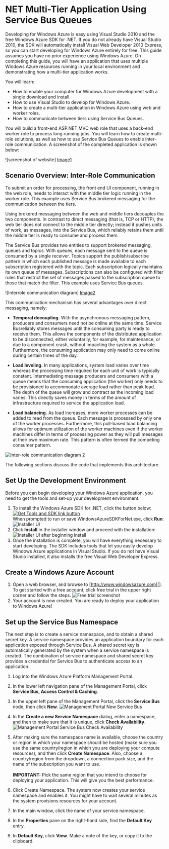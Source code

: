 # NET Multi-Tier Application Using Service Bus Queues
 
Developing for Windows Azure is easy using Visual Studio 2010 and the free Windows Azure SDK for .NET. If you do not already have Visual Studio 2010, the SDK will automatically install Visual Web Developer 2010 Express, so you can start developing for Windows Azure entirely for free. This guide assumes you have no prior experience using Windows Azure. On completing this guide, you will have an application that uses multiple Windows Azure resources running in your local environment and demonstrating how a multi-tier application works.
 
You will learn:

* How to enable your computer for Windows Azure development with a single download and install.
* How to use Visual Studio to develop for Windows Azure.
* How to create a multi-tier application in Windows Azure using web and worker roles.
* How to communicate between tiers using Service Bus Queues.
 
You will build a front-end ASP.NET MVC web role that uses a back-end worker role to process long running jobs. You will learn how to create multi-role solutions, as well as how to use Service Bus Queues to enable inter-role communication. A screenshot of the completed application is shown below:

![screenshot of website] [Image1]

## Scenario Overview: Inter-Role Communication
 
To submit an order for processing, the front end UI component, running in the web role, needs to interact with the middle tier logic running in the worker role. This example uses Service Bus brokered messaging for the communication between the tiers.
 
Using brokered messaging between the web and middle tiers decouples the two components. In contrast to direct messaging (that is, TCP or HTTP), the web tier does not connect to the middle tier directly; instead it pushes units of work, as messages, into the Service Bus, which reliably retains them until the middle tier is ready to consume and process them.
 
The Service Bus provides two entities to support brokered messaging, queues and topics. With queues, each message sent to the queue is consumed by a single receiver. Topics support the publish/subscribe pattern in which each published message is made available to each subscription registered with the topic. Each subscription logically maintains its own queue of messages. Subscriptions can also be configured with filter rules that restrict the set of messages passed to the subscription queue to those that match the filter. This example uses Service Bus queues.

![Interrole communication diagram] [Image2]

This communication mechanism has several advantages over direct messaging, namely:

* **Temporal decoupling.** With the asynchronous messaging pattern, producers and consumers need not be online at the same time. Service Busreliably stores messages until the consuming party is ready to receive them. This allows the components of the distributed application to be disconnected, either voluntarily, for example, for maintenance, or due to a component crash, without impacting the system as a whole. Furthermore, the consuming application may only need to come online during certain times of the day.

* **Load leveling.** In many applications, system load varies over time whereas the processing time required for each unit of work is typically constant. Intermediating message producers and consumers with a queue means that the consuming application (the worker) only needs to be provisioned to accommodate average load rather than peak load. The depth of the queue will grow and contract as the incoming load varies. This directly saves money in terms of the amount of infrastructure required to service the application load.

* **Load balancing.** As load increases, more worker processes can be added to read from the queue. Each message is processed by only one of the worker processes. Furthermore, this pull-based load balancing allows for optimum utilization of the worker machines even if the worker machines differ in terms of processing power as they will pull messages at their own maximum rate. This pattern is often termed the competing consumer pattern.

![Inter-role communication diagram 2][Image3]

The following sections discuss the code that implements this architecture.
 
## Set Up the Development Environment
 
Before you can begin developing your Windows Azure application, you need to get the tools and set-up your development environment.

1. To install the Windows Azure SDK for .NET, click the button below:
<a href="http://go.microsoft.com/fwlink/?LinkID=234939&clcid=0x409">![Get Tools and SDK link button][Image4]</a><br />
When prompted to run or save WindowsAzureSDKForNet.exe, click **Run**:
![Installer UI][Image5]
2. Click **Install** in the installer window and proceed with the installation:
![Installer UI after beginning install][Image6]
3. Once the installation is complete, you will have everything necessary to start developing. The SDK includes tools that let you easily develop Windows Azure applications in Visual Studio. If you do not have Visual Studio installed, it also installs the free Visual Web Developer Express.

## Create a Windows Azure Account

1. Open a web browser, and browse to [http://www.windowsazure.com][].
To get started with a free account, click free trial in the upper right corner and follow the steps.
![Free trial screenshot][Image7]
2. Your account is now created. You are ready to deploy your application to Windows Azure!
 
## Set up the Service Bus Namespace
 
The next step is to create a service namespace, and to obtain a shared secret key. A service namespace provides an application boundary for each application exposed through Service Bus. A shared secret key is automatically generated by the system when a service namespace is created. The combination of service namespace and shared secret key provides a credential for Service Bus to authenticate access to an application.

1. Log into the Windows Azure Platform Management Portal.
2. In the lower left navigation pane of the Management Portal, click **Service Bus, Access Control & Caching**.
3. In the upper left pane of the Management Portal, click the **Service Bus** node, then click **New**.
![Management Portal New Service Bus][Image8]
4. In the **Create a new Service Namespace** dialog, enter a namespace, and then to make sure that it is unique, click **Check Availability**. 
![Management Portal Service Bus Check Availability][Image9]
5. After making sure the namespace name is available, choose the country or region in which your namespace should be hosted (make sure you use the same country/region in which you are deploying your compute resources), and then click **Create Namespace**. Also, choose a country/region from the dropdown, a connection pack size, and the name of the subscription you want to use.<br /><br />
**IMPORTANT:** Pick the same region that you intend to choose for deploying your application. This will give you the best performance.

6. Click Create Namespace. The system now creates your service namespace and enables it. You might have to wait several minutes as the system provisions resources for your account.
7. In the main window, click the name of your service namespace.
8. In the **Properties** pane on the right-hand side, find the **Default Key** entry.
9. In **Default Key**, click **View**. Make a note of the key, or copy it to the clipboard.


[http://www.windowsazure.com]: http://www.windowsazure.com


[Image1]: media/net/dev-net-getting-started-multi-tier-01.png
[Image2]: media/net/dev-net-getting-started-multi-tier-100.png
[Image3]: media/net/dev-net-getting-started-multi-tier-101.png
[Image4]: media/net/installbutton.png
[Image5]: media/net/dev-net-getting-started-3.png
[Image6]: media/net/dev-net-getting-started-4.png
[Image7]: media/net/dev-net-getting-started-12.png
[Image8]: media/net/dev-net-how-to-sb-queues-03.png
[Image9]: media/net/dev-net-how-to-sb-queues-04.png
